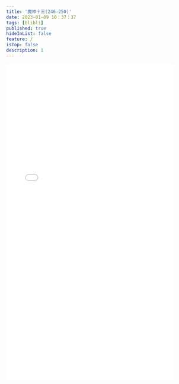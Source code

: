 ```yaml
---
title: '魔神十三(246-250)'
date: 2023-01-09 10：37：37
tags: [blibli]
published: true
hideInList: false
feature: /
isTop: false
description: 1
---
```

<iframe  
 height=850 
 width=90% 
 src="//player.bilibili.com/player.html?aid=990050236&bvid=BV1yx4y1G73V&cid=958303555&page=1"
 frameborder=0  
 allowfullscreen>
 </iframe>
<iframe  
 height=850 
 width=90% 
 src=""
 frameborder=0  
 allowfullscreen>
 </iframe>
<iframe  
 height=850 
 width=90% 
 src=""
 frameborder=0  
 allowfullscreen>
 </iframe>
<iframe  
 height=850 
 width=90% 
 src=""
 frameborder=0  
 allowfullscreen>
 </iframe>
<iframe  
 height=850 
 width=90% 
 src=""
 frameborder=0  
 allowfullscreen>
 </iframe>
